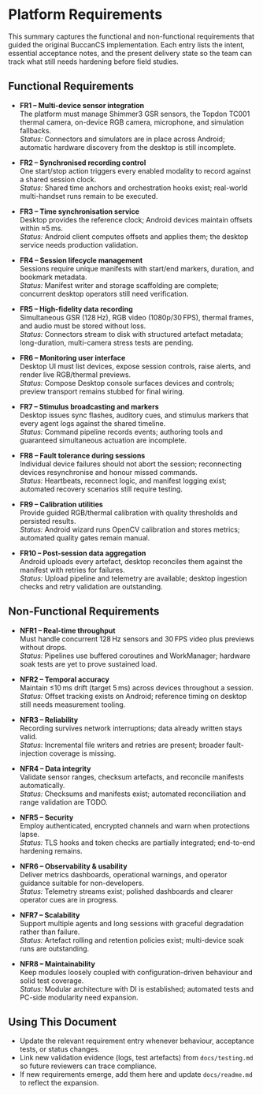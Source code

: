 # Platform Requirements

This summary captures the functional and non-functional requirements that guided the original BuccanCS implementation.
Each entry lists the intent, essential acceptance notes, and the present delivery state so the team can track what still
needs hardening before field studies.

## Functional Requirements

- **FR1 – Multi-device sensor integration**  
  The platform must manage Shimmer3 GSR sensors, the Topdon TC001 thermal camera, on-device RGB camera, microphone, and
  simulation fallbacks.  
  *Status:* Connectors and simulators are in place across Android; automatic hardware discovery from the desktop is still
  incomplete.

- **FR2 – Synchronised recording control**  
  One start/stop action triggers every enabled modality to record against a shared session clock.  
  *Status:* Shared time anchors and orchestration hooks exist; real-world multi-handset runs remain to be executed.

- **FR3 – Time synchronisation service**  
  Desktop provides the reference clock; Android devices maintain offsets within ≈5 ms.  
  *Status:* Android client computes offsets and applies them; the desktop service needs production validation.

- **FR4 – Session lifecycle management**  
  Sessions require unique manifests with start/end markers, duration, and bookmark metadata.  
  *Status:* Manifest writer and storage scaffolding are complete; concurrent desktop operators still need verification.

- **FR5 – High-fidelity data recording**  
  Simultaneous GSR (128 Hz), RGB video (1080p/30 FPS), thermal frames, and audio must be stored without loss.  
  *Status:* Connectors stream to disk with structured artefact metadata; long-duration, multi-camera stress tests are
  pending.

- **FR6 – Monitoring user interface**  
  Desktop UI must list devices, expose session controls, raise alerts, and render live RGB/thermal previews.  
  *Status:* Compose Desktop console surfaces devices and controls; preview transport remains stubbed for final wiring.

- **FR7 – Stimulus broadcasting and markers**  
  Desktop issues sync flashes, auditory cues, and stimulus markers that every agent logs against the shared timeline.  
  *Status:* Command pipeline records events; authoring tools and guaranteed simultaneous actuation are incomplete.

- **FR8 – Fault tolerance during sessions**  
  Individual device failures should not abort the session; reconnecting devices resynchronise and honour missed commands.  
  *Status:* Heartbeats, reconnect logic, and manifest logging exist; automated recovery scenarios still require testing.

- **FR9 – Calibration utilities**  
  Provide guided RGB/thermal calibration with quality thresholds and persisted results.  
  *Status:* Android wizard runs OpenCV calibration and stores metrics; automated quality gates remain manual.

- **FR10 – Post-session data aggregation**  
  Android uploads every artefact, desktop reconciles them against the manifest with retries for failures.  
  *Status:* Upload pipeline and telemetry are available; desktop ingestion checks and retry validation are outstanding.

## Non-Functional Requirements

- **NFR1 – Real-time throughput**  
  Must handle concurrent 128 Hz sensors and 30 FPS video plus previews without drops.  
  *Status:* Pipelines use buffered coroutines and WorkManager; hardware soak tests are yet to prove sustained load.

- **NFR2 – Temporal accuracy**  
  Maintain ≤10 ms drift (target 5 ms) across devices throughout a session.  
  *Status:* Offset tracking exists on Android; reference timing on desktop still needs measurement tooling.

- **NFR3 – Reliability**  
  Recording survives network interruptions; data already written stays valid.  
  *Status:* Incremental file writers and retries are present; broader fault-injection coverage is missing.

- **NFR4 – Data integrity**  
  Validate sensor ranges, checksum artefacts, and reconcile manifests automatically.  
  *Status:* Checksums and manifests exist; automated reconciliation and range validation are TODO.

- **NFR5 – Security**  
  Employ authenticated, encrypted channels and warn when protections lapse.  
  *Status:* TLS hooks and token checks are partially integrated; end-to-end hardening remains.

- **NFR6 – Observability & usability**  
  Deliver metrics dashboards, operational warnings, and operator guidance suitable for non-developers.  
  *Status:* Telemetry streams exist; polished dashboards and clearer operator cues are in progress.

- **NFR7 – Scalability**  
  Support multiple agents and long sessions with graceful degradation rather than failure.  
  *Status:* Artefact rolling and retention policies exist; multi-device soak runs are outstanding.

- **NFR8 – Maintainability**  
  Keep modules loosely coupled with configuration-driven behaviour and solid test coverage.  
  *Status:* Modular architecture with DI is established; automated tests and PC-side modularity need expansion.

## Using This Document

- Update the relevant requirement entry whenever behaviour, acceptance tests, or status changes.
- Link new validation evidence (logs, test artefacts) from `docs/testing.md` so future reviewers can trace compliance.
- If new requirements emerge, add them here and update `docs/readme.md` to reflect the expansion.


